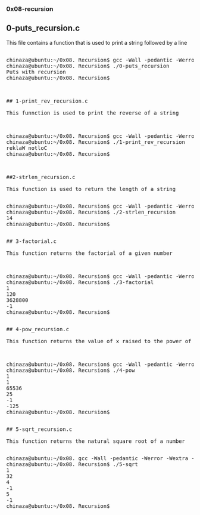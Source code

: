 ### 0x08-recursion

## 0-puts_recursion.c

This file contains a function that is used to print a string followed by a line

<pre>

chinaza@ubuntu:~/0x08. Recursion$ gcc -Wall -pedantic -Werror -Wextra -std=gnu89 _putchar.c 0-main.c 0-puts_recursion.c -o 0-puts_recursion
chinaza@ubuntu:~/0x08. Recursion$ ./0-puts_recursion 
Puts with recursion
chinaza@ubuntu:~/0x08. Recursion$ 

<pre>

## 1-print_rev_recursion.c

This funnction is used to print the reverse of a string

<pre>

chinaza@ubuntu:~/0x08. Recursion$ gcc -Wall -pedantic -Werror -Wextra -std=gnu89 _putchar.c 1-main.c 1-print_rev_recursion.c -o 1-print_rev_recursion
chinaza@ubuntu:~/0x08. Recursion$ ./1-print_rev_recursion 
reklaW notloC
chinaza@ubuntu:~/0x08. Recursion$ 

<pre>

##2-strlen_recursion.c

This function is used to return the length of a string

<pre>
chinaza@ubuntu:~/0x08. Recursion$ gcc -Wall -pedantic -Werror -Wextra -std=gnu89  2-main.c 2-strlen_recursion.c -o 2-strlen_recursion
chinaza@ubuntu:~/0x08. Recursion$ ./2-strlen_recursion 
14
chinaza@ubuntu:~/0x08. Recursion$ 
<pre>

## 3-factorial.c

This function returns the factorial of a given number

<pre>

chinaza@ubuntu:~/0x08. Recursion$ gcc -Wall -pedantic -Werror -Wextra -std=gnu89 3-main.c 3-factorial.c -o 3-factorial
chinaza@ubuntu:~/0x08. Recursion$ ./3-factorial 
1
120
3628800
-1
chinaza@ubuntu:~/0x08. Recursion$
<pre>

## 4-pow_recursion.c

This function returns the value of x raised to the power of y

<pre>

chinaza@ubuntu:~/0x08. Recursion$ gcc -Wall -pedantic -Werror -Wextra -std=gnu89 4-main.c 4-pow_recursion.c -o 4-pow
chinaza@ubuntu:~/0x08. Recursion$ ./4-pow 
1
1
65536
25
-1
-125
chinaza@ubuntu:~/0x08. Recursion$ 
<pre>

## 5-sqrt_recursion.c

This function returns the natural square root of a number

<pre>
chinaza@ubuntu:~/0x08. gcc -Wall -pedantic -Werror -Wextra -std=gnu89 5-main.c 5-sqrt_recursion.c -o 5-sqrt
chinaza@ubuntu:~/0x08. Recursion$ ./5-sqrt 
1
32
4
-1
5
-1
chinaza@ubuntu:~/0x08. Recursion$ 
<pre>
